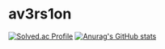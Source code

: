 # av3rs1on
[![Solved.ac Profile](http://mazassumnida.wtf/api/v2/generate_badge?boj=av3rs1on)](https://solved.ac/av3rs1on/)
[![Anurag's GitHub stats](https://github-readme-stats.vercel.app/api?username=PooHappy)](https://github.com/PooHappy/github-readme-stats)

